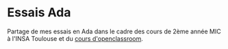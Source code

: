 # Essais Ada
Partage de mes essais en Ada dans le cadre des cours de 2ème année MIC à l'INSA Toulouse et du [cours d'openclassroom](https://openclassrooms.com/fr/courses/900279-apprenez-a-programmer-avec-ada).
